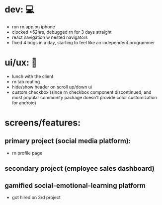 # dev: 💻
- run rn app on iphone
- clocked >52hrs, debugged rn for 3 days straight
- react navigation w nested navigators
- fixed 4 bugs in a day, starting to feel like an independent programmer

# ui/ux: 🎨
- lunch with the client
- rn tab routing
- hide/show header on scroll up/down ui
- custom checkbox (since rn checkbox component discontinued, and most popular community package doesn't provide color customization for android)

# screens/features: 

## primary project (social media platform): 
- rn profile page

## secondary project (employee sales dashboard)

## gamified social-emotional-learning platform
- got hired on 3rd project
